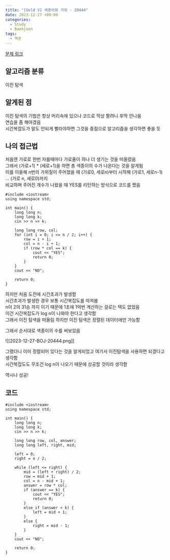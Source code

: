 ```yaml
---
title: "[Gold V] 색종이와 가위 - 20444"
date: 2023-12-27 +09:00
categories:
  - Study
  - Baekjoon
tags:
  - 백준
---
```

[문제 링크](https://www.acmicpc.net/problem/20444)

## 알고리즘 분류

이진 탐색

## 알게된 점

이진 탐색의 기법은 항상 머리속에 있으나 코드로 막상 짤려니 후딱 안나옴  
연습을 좀 해야겠음  
시간복잡도가 말도 안되게 빨라야하면 그것을 중점으로 알고리즘을 생각하면 좋을 듯

## 나의 접근법

처음엔 가로로 한번 자를때마다 가로줄이 하나 더 생기는 것을 떠올렸음  
그래서 (가로+1) \* (세로+1)을 하면 총 색종이의 수가 나온다는 것을 알게됨  
이를 이용해 n번의 가위질이 주어졌을 때 (가로0, 세로n)부터 시작해 (가로1, 세로n-1) ... (가로 n, 세로0)까지  
비교하며 주어진 개수가 나왔을 때 YES를 리턴하는 방식으로 코드를 짰음

```
#include <iostream>
using namespace std;

int main() {
    long long n;
    long long k;
    cin >> n >> k;

    long long row, col;
    for (int i = 0; i <= n / 2; i++) {
        row = i + 1;
        col = n - i + 1;
        if (row * col == k) {
            cout << "YES";
            return 0;
        }
    }
    cout << "NO";

    return 0;
}
```

하지만 처음 도전에 시간초과가 발생함  
시간초과가 발생한 경우 보통 시간복잡도를 따져봄  
n이 2의 31승 까지 이기 때문에 1초에 1억번 계산하는 걸로는 택도 없었음  
이건 시간복잡도가 log n이 나와야 한다고 생각함  
그래서 이진 탐색을 떠올림 하지만 이진 탐색은 정렬된 데이터에만 가능함

그래서 순서대로 색종이의 수를 써보았음

![[2023-12-27-BOJ-20444.png]]


그랬더니 이미 정렬되어 있다는 것을 알게되었고 여기서 이진탐색을 사용하면 되겠다고 생각함  
시간복잡도도 무조건 log n이 나오기 때문에 성공할 것이라 생각함

역시나 성공!

## 코드

```
#include <iostream>
using namespace std;

int main() {
    long long n;
    long long k;
    cin >> n >> k;

    long long row, col, answer;
    long long left, right, mid;

    left = 0;
    right = n / 2;

    while (left <= right) {
        mid = (left + right) / 2;
        row = mid + 1;
        col = n - mid + 1;
        answer = row * col;
        if (answer == k) {
            cout << "YES";
            return 0;
        }
        else if (answer < k) {
            left = mid + 1;
        }
        else {
            right = mid - 1;
        }
    }
    cout << "NO";

    return 0;
}
```

